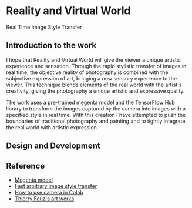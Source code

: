 # Reality and Virtual World
Real Time Image Style Transfer

## Introduction to the work
I hope that Reality and Virtual World will give the viewer a unique artistic experience and sensation. Through the rapid stylistic transfer of images in real time, the objective reality of photography is combined with the subjective expression of art, bringing a new sensory experience to the viewer. This technique blends elements of the real world with the artist's creativity, giving the photography a unique artistic and expressive quality.

The work uses a pre-trained [megenta model](https://github.com/magenta/magenta/tree/main/magenta/models/arbitrary_image_stylization) and the TensorFlow Hub library to transform the images captured by the camera into images with a specified style in real time. With this creation I have attempted to push the boundaries of traditional photography and painting and to tightly integrate the real world with artistic expression.

## Design and Development




## Reference
- [Megenta model](https://github.com/magenta/magenta/tree/main/magenta/models/arbitrary_image_stylization) 
- [Fast arbitrary image style transfer](https://tensorflow.google.cn/hub/tutorials/tf2_arbitrary_image_stylization?hl=zh-cn)
- [How to use camera in Colab](https://blog.csdn.net/weixin_42143481/article/details/105771183?ops_request_misc=%257B%2522request%255Fid%2522%253A%2522168681998016800225516119%2522%252C%2522scm%2522%253A%252220140713.130102334..%2522%257D&request_id=168681998016800225516119&biz_id=0&utm_medium=distribute.pc_search_result.none-task-blog-2~all~sobaiduend~default-1-105771183-null-null.142^v88^insert_down38v5,239^v2^insert_chatgpt&utm_term=colab%E6%91%84%E5%83%8F%E5%A4%B4&spm=1018.2226.3001.4187)
- [Thierry Feuz's art works](https://www.thierryfeuz.com/silent-winds/hth545k06wuypp2jrgdobw9cl2z1hy)
